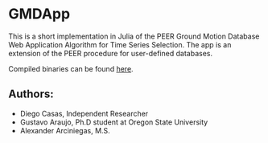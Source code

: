 # GMDApp
This is a short implementation in Julia of the PEER Ground Motion Database Web Application Algorithm for Time Series Selection.
The app is an extension of the PEER procedure for user-defined databases.

Compiled binaries can be found [here](https://github.com/gaaraujo/GMDApp/releases/tag/v0.1.0).

## Authors:
- Diego Casas, Independent Researcher
- Gustavo Araujo, Ph.D student at Oregon State University
- Alexander Arciniegas, M.S.
